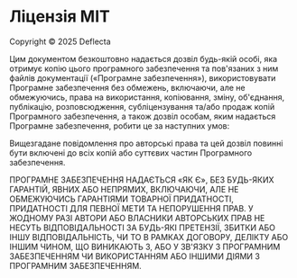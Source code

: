 # Ліцензія MIT

Copyright © 2025 Deflecta

Цим документом безкоштовно надається дозвіл будь-якій особі, яка отримує копію
цього програмного забезпечення та пов'язаних з ним файлів документації («Програмне забезпечення»),
використовувати Програмне забезпечення без обмежень, включаючи, але не обмежуючись,
права на використання, копіювання, зміну, об'єднання, публікацію, розповсюдження,
субліцензування та/або продаж копій Програмного забезпечення, а також
дозвіл особам, яким надається Програмне забезпечення, робити це
за наступних умов:

Вищезгадане повідомлення про авторські права та цей дозвіл повинні бути включені до всіх
копій або суттєвих частин Програмного забезпечення.

ПРОГРАМНЕ ЗАБЕЗПЕЧЕННЯ НАДАЄТЬСЯ «ЯК Є», БЕЗ БУДЬ-ЯКИХ ГАРАНТІЙ, ЯВНИХ АБО
НЕПРЯМИХ, ВКЛЮЧАЮЧИ, АЛЕ НЕ ОБМЕЖУЮЧИСЬ ГАРАНТІЯМИ ТОВАРНОЇ ПРИДАТНОСТІ,
ПРИДАТНОСТІ ДЛЯ ПЕВНОЇ МЕТИ ТА НЕПОРУШЕННЯ ПРАВ. У ЖОДНОМУ РАЗІ
АВТОРИ АБО ВЛАСНИКИ АВТОРСЬКИХ ПРАВ НЕ НЕСУТЬ ВІДПОВІДАЛЬНОСТІ ЗА БУДЬ-ЯКІ ПРЕТЕНЗІЇ, ЗБИТКИ АБО ІНШУ
ВІДПОВІДАЛЬНІСТЬ, ЧИ ТО В РАМКАХ ДОГОВОРУ, ДЕЛІКТУ АБО ІНШИМ ЧИНОМ, ЩО ВИНИКАЮТЬ З,
АБО У ЗВ'ЯЗКУ З ПРОГРАМНИМ ЗАБЕЗПЕЧЕННЯМ ЧИ ВИКОРИСТАННЯМ АБО ІНШИМИ ДІЯМИ З ПРОГРАМНИМ ЗАБЕЗПЕЧЕННЯМ.
